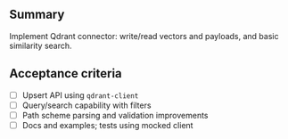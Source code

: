 ## Summary

Implement Qdrant connector: write/read vectors and payloads, and basic similarity search.

## Acceptance criteria

- [ ] Upsert API using `qdrant-client`
- [ ] Query/search capability with filters
- [ ] Path scheme parsing and validation improvements
- [ ] Docs and examples; tests using mocked client
